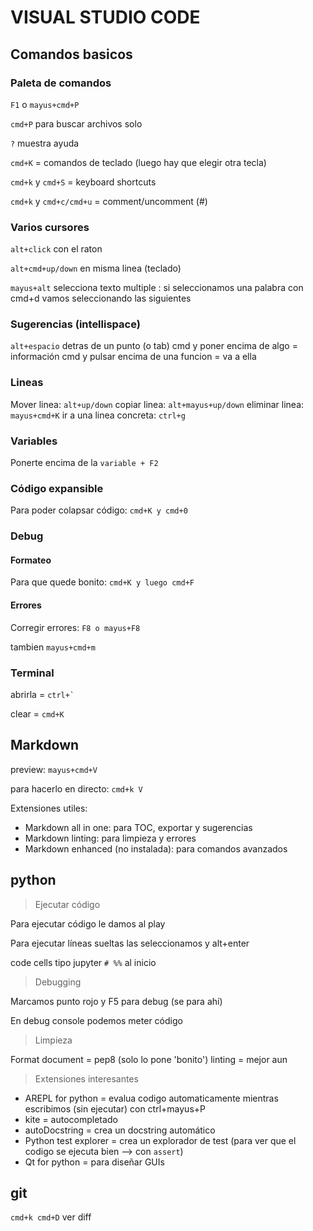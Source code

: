 # VISUAL STUDIO CODE

## Comandos basicos

### Paleta de comandos
`F1` o `mayus+cmd+P`

`cmd+P` para buscar archivos solo

`?` muestra ayuda

`cmd+K` = comandos de teclado (luego hay que elegir otra tecla)

`cmd+k` y `cmd+S` = keyboard shortcuts

`cmd+k` y `cmd+c/cmd+u` = comment/uncomment (#)


### Varios cursores
`alt+click` con el raton  

`alt+cmd+up/down` en misma linea (teclado)

`mayus+alt` selecciona texto multiple
:   si seleccionamos una palabra con cmd+d vamos seleccionando las siguientes

### Sugerencias (intellispace)

`alt+espacio` detras de un punto (o tab)
cmd y poner encima de algo = información
cmd y pulsar encima de una funcion = va a ella

### Lineas

Mover linea: `alt+up/down`
copiar linea: `alt+mayus+up/down`
eliminar linea: `mayus+cmd+K`
ir a una linea concreta: `ctrl+g`

### Variables

Ponerte encima de la `variable + F2`




### Código expansible

Para poder colapsar código: `cmd+K y cmd+0`

### Debug

#### Formateo

Para que quede bonito: `cmd+K y luego cmd+F`


#### Errores

Corregir errores: `F8 o mayus+F8`

tambien `mayus+cmd+m`

### Terminal

abrirla = `` ctrl+` ``

clear = `cmd+K`

## Markdown

preview: `mayus+cmd+V`

para hacerlo en directo: `cmd+k V`

Extensiones utiles:

* Markdown all in one: para TOC, exportar y sugerencias
* Markdown linting: para limpieza y errores
* Markdown enhanced (no instalada): para comandos avanzados

## python

> Ejecutar código

Para ejecutar código le damos al play

Para ejecutar líneas sueltas las seleccionamos y alt+enter

code cells tipo jupyter 
`# %%` al inicio

> Debugging

Marcamos punto rojo y F5 para debug (se para ahí)

En debug console podemos meter código


> Limpieza

Format document = pep8  (solo lo pone 'bonito')
linting = mejor aun

> Extensiones interesantes

* AREPL for python = evalua codigo automaticamente mientras escribimos (sin ejecutar) con ctrl+mayus+P
* kite = autocompletado
* autoDocstring = crea un docstring automático
* Python test explorer = crea un explorador de test (para ver que el codigo se ejecuta bien --> con `assert`)
* Qt for python = para diseñar GUIs

## git
`cmd+k cmd+D` ver diff
